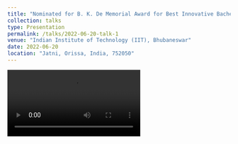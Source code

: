 ```yaml
---
title: "Nominated for B. K. De Memorial Award for Best Innovative Bachelor's Project"
collection: talks
type: Presentation
permalink: /talks/2022-06-20-talk-1
venue: "Indian Institute of Technology (IIT), Bhubaneswar"
date: 2022-06-20
location: "Jatni, Orissa, India, 752050"
---
```


<!-- [Click here](https://drive.google.com/file/d/1FQIoE-Mx6nKOyehb8QiA3Vp3L05ZcdZE/view?usp=share_link) -->




![Thesis Award Presentation](https://user-images.githubusercontent.com/76597282/218302079-8cac0775-9406-4bf2-b0bd-1b81bb4174c9.mp4)

